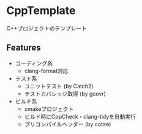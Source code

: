 # CppTemplate

C++プロジェクトのテンプレート

## Features

* コーディング系
  * clang-format対応
* テスト系
  * ユニットテスト (by Catch2)
  * テストカバレッジ取得 (by gcovr)
* ビルド系
  * cmakeプロジェクト
  * ビルド時にCppCheck・clang-tidyを自動実行
  * プリコンパイルヘッダー (by cotire)
